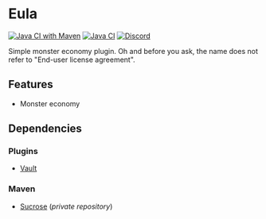# Eula
[![Java CI with Maven](https://github.com/Nykorrin/Eula/actions/workflows/maven.yml/badge.svg)](https://github.com/Nykorrin/Eula/actions/workflows/maven.yml)
[![Java CI](https://github.com/Nykorrin/Eula/actions/workflows/build.yml/badge.svg)](https://github.com/Nykorrin/Eula/actions/workflows/build.yml)
[![Discord](https://img.shields.io/discord/213517939343622146.svg?colorB=7289da&label=discord&logo=discord&logoColor=white)](https://discord.gg/NWwF2Qs)

Simple monster economy plugin. Oh and before you ask, the name does not refer to "End-user license agreement".

## Features
* Monster economy

## Dependencies
### Plugins
* [Vault](https://www.spigotmc.org/resources/vault.34315/)

### Maven
* [Sucrose](https://github.com/Nykorrin/Sucrose) (*private repository*)
